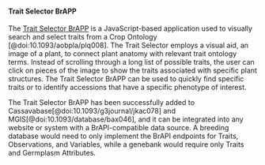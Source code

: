 #### Trait Selector BrAPP

<!-- Mirella & Valentin -->
<!-- the "BrAPP" description part should better fit at the beginning of the section. -->
<!-- BrAPPs are simple tools developed by the BrAPI community that are entirely reliant on BrAPI for their data requirements. Often, they are JavaScript based applications or visualizations that fit on a single web page. This means a single BrAPP can be easily shared and used by many organizations and systems, as long as those organizations have the standard BrAPI endpoints available. -->

The [Trait Selector BrAPP](https://github.com/solgenomics/BrAPI-Trait-selector) is a JavaScript-based application used to visually search and select traits from a Crop Ontology [@doi:10.1093/aobpla/plq008]. 
The Trait Selector employs a visual aid, an image of a plant, to connect plant anatomy with relevant trait ontology terms. 
Instead of scrolling through a long list of possible traits, the user can click on pieces of the image to show the traits associated with specific plant structures.
The Trait Selector BrAPP can be used to quickly find specific traits or to identify accessions that have a specific phenotype of interest.

The Trait Selector BrAPP has been successfully added to Cassavabase[@doi:10.1093/g3journal/jkac078] and MGIS[@doi:10.1093/database/bax046], and it can be integrated into any website or system with a BrAPI-compatible data source. 
A breeding database would need to only implement the BrAPI endpoints for Traits, Observations, and Variables, while a genebank would require only Traits and Germplasm Attributes. 

<!-- (example screenshots coming + supplementary data: links to the git and the doc) -->
